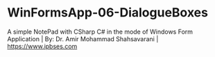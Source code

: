 # WinFormsApp-06-DialogueBoxes
A simple NotePad with CSharp C# in the mode of Windows Form Application | By: Dr. Amir Mohammad Shahsavarani | https://www.ipbses.com

